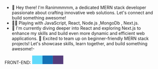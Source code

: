 - 👋 Hey there! I'm Ranimmmmm, a dedicated MERN stack developer passionate about crafting innovative web solutions. Let's connect and build something awesome!
- 👩‍💻 Playing with JavaScript, React, Node.js ,MongoDb , Next.js.
- 🌱 I'm currently diving deeper into React and exploring Next.js to enhance my skills and build even more dynamic and efficient web applications.
💞️ Excited to team up on beginner-friendly MERN stack projects! Let's showcase skills, learn together, and build something awesome!-



FRONT-END:
<svg xmlns="http://www.w3.org/2000/svg" width="101.75" height="28" viewBox="0 0 101.75 28">
  <rect width="34" height="28" fill="#61dafb"/>
  <rect x="33.75" width="34" height="28" fill="#1572b6"/>
  <rect x="67.5" width="34.25" height="28" fill="#563d7c"/>
</svg>

<!---
Ranimmmmm/Ranimmmmm is a ✨ special ✨ repository because its `README.md` (this file) appears on your GitHub profile.
You can click the Preview link to take a look at your changes.
--->
